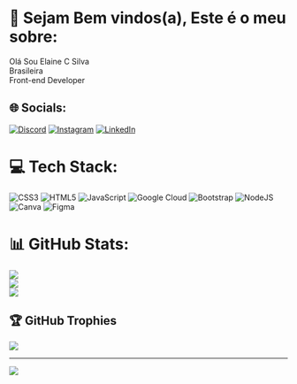 # 💫 Sejam Bem vindos(a), Este é o meu sobre:
Olá Sou Elaine C Silva<br>Brasileira<br>Front-end Developer


## 🌐 Socials:
[![Discord](https://img.shields.io/badge/Discord-%237289DA.svg?logo=discord&logoColor=white)](https://discord.gg/elaine) [![Instagram](https://img.shields.io/badge/Instagram-%23E4405F.svg?logo=Instagram&logoColor=white)](https://instagram.com/ELAINNE_CDS) [![LinkedIn](https://img.shields.io/badge/LinkedIn-%230077B5.svg?logo=linkedin&logoColor=white)](https://linkedin.com/in/https://www.linkedin.com/in/elaine-silva-11043820b) 

# 💻 Tech Stack:
![CSS3](https://img.shields.io/badge/css3-%231572B6.svg?style=for-the-badge&logo=css3&logoColor=white) ![HTML5](https://img.shields.io/badge/html5-%23E34F26.svg?style=for-the-badge&logo=html5&logoColor=white) ![JavaScript](https://img.shields.io/badge/javascript-%23323330.svg?style=for-the-badge&logo=javascript&logoColor=%23F7DF1E) ![Google Cloud](https://img.shields.io/badge/Google%20Cloud-%234285F4.svg?style=for-the-badge&logo=google-cloud&logoColor=white) ![Bootstrap](https://img.shields.io/badge/bootstrap-%23563D7C.svg?style=for-the-badge&logo=bootstrap&logoColor=white) ![NodeJS](https://img.shields.io/badge/node.js-6DA55F?style=for-the-badge&logo=node.js&logoColor=white) ![Canva](https://img.shields.io/badge/Canva-%2300C4CC.svg?style=for-the-badge&logo=Canva&logoColor=white) 	![Figma](https://img.shields.io/badge/figma-%23F24E1E.svg?style=for-the-badge&logo=figma&logoColor=white)
# 📊 GitHub Stats:
![](https://github-readme-stats.vercel.app/api?username=elaineconceicaodasilva&theme=dark&hide_border=false&include_all_commits=false&count_private=false)<br/>
![](https://github-readme-streak-stats.herokuapp.com/?user=elaineconceicaodasilva&theme=dark&hide_border=false)<br/>
![](https://github-readme-stats.vercel.app/api/top-langs/?username=elaineconceicaodasilva&theme=dark&hide_border=false&include_all_commits=false&count_private=false&layout=compact)

## 🏆 GitHub Trophies
![](https://github-profile-trophy.vercel.app/?username=elaineconceicaodasilva&theme=radical&no-frame=false&no-bg=false&margin-w=4)

---
[![](https://visitcount.itsvg.in/api?id=elaineconceicaodasilva&icon=0&color=0)](https://visitcount.itsvg.in)

<!-- Proudly created with GPRM ( https://gprm.itsvg.in ) -->
